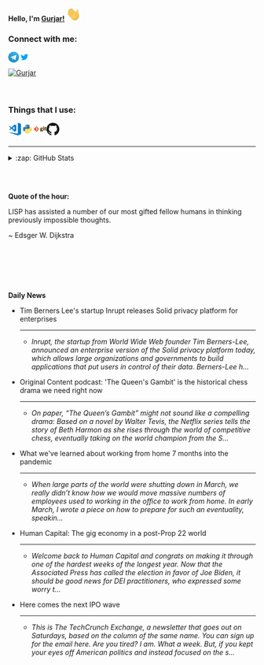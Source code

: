 #### Hello, I'm [Gurjar!](https://GurjarKing.github.io) <img src="https://raw.githubusercontent.com/ABSphreak/ABSphreak/master/gifs/Hi.gif" width="30px"></h2>


### Connect with me:

[<img align="left" alt="Gurjar | Telegram" width="22px" src="https://raw.githubusercontent.com/github/explore/80688e429a7d4ef2fca1e82350fe8e3517d3494d/topics/telegram/telegram.png" />][Telegram]
[<img align="left" alt="Gurjar | Twitter" width="22px" src="https://raw.githubusercontent.com/github/explore/80688e429a7d4ef2fca1e82350fe8e3517d3494d/topics/twitter/twitter.png" />][Twitter]
<br >
<br >
<a href="https://github.com/GurjarKing"><img src="https://komarev.com/ghpvc/?username=GurjarKing" alt="Gurjar" /></a> <br />
<br />
<br />
<!-- <br >

![](https://visitor-badge.glitch.me/badge?page_id=GurjarKing)

<br /> -->

### Things that I use:

[<img align="left" alt="Visual Studio Code" width="26px" src="https://raw.githubusercontent.com/github/explore/80688e429a7d4ef2fca1e82350fe8e3517d3494d/topics/visual-studio-code/visual-studio-code.png" />][VSCode]
[<img align="left" alt="Python" width="26px" src="https://raw.githubusercontent.com/github/explore/80688e429a7d4ef2fca1e82350fe8e3517d3494d/topics/python/python.png" />][Python]
[<img align="left" alt="Git" width="26px" src="https://raw.githubusercontent.com/github/explore/80688e429a7d4ef2fca1e82350fe8e3517d3494d/topics/git/git.png" />][Git]
[<img align="left" alt="GitHub" width="26px" src="https://raw.githubusercontent.com/github/explore/78df643247d429f6cc873026c0622819ad797942/topics/github/github.png" />][Github]

<br />
<br />

---
<details>
  <summary>:zap: GitHub Stats</summary>

<img align="left" alt="Gurjar's Github Stats" src="https://github-readme-stats.vercel.app/api?username=GurjarKing&show_icons=true&hide_border=true&count_private=true&include_all_commit=true&theme=algolia" />

</details>

<!-- ### 🔔 My latest tweet
<a href="https://twitter.com/Gurjar_King43" target="_blank">
	<img src="https://github.com/GurjarKing/GurjarKing/raw/master/tweet.png" width="70%" align="center" alt="Click to view on Twitter" title="My latest tweet, as an image"/>
</a> -->
<br>

<pre>

</pre>

**Quote of the hour:**

LISP has assisted a number of our most gifted fellow humans in thinking previously impossible thoughts.

~ Edsger W. Dijkstra
<pre>

</pre>
<br>
<pre>


</pre>
<strong>Daily News</strong>
  
  - Tim Berners Lee's startup Inrupt releases Solid privacy platform for enterprises
     <hr/>
     
      - *Inrupt, the startup from World Wide Web founder Tim Berners-Lee, announced an enterprise version of the Solid privacy platform today, which allows large organizations and governments to build applications that put users in control of their data. Berners-Lee h…*
     
  - Original Content podcast: 'The Queen's Gambit' is the historical chess drama we need right now
      <hr/>
      
      - *On paper, “The Queen’s Gambit” might not sound like a compelling drama: Based on a novel by Walter Tevis, the Netflix series tells the story of Beth Harmon as she rises through the world of competitive chess, eventually taking on the world champion from the S…*
      
  - What we've learned about working from home 7 months into the pandemic
      <hr/>
      
      - *When large parts of the world were shutting down in March, we really didn’t know how we would move massive numbers of employees used to working in the office to work from home. In early March, I wrote a piece on how to prepare for such an eventuality, speakin…*
      
  - Human Capital: The gig economy in a post-Prop 22 world
      <hr/>
      
      - *Welcome back to Human Capital and congrats on making it through one of the hardest weeks of the longest year. Now that the Associated Press has called the election in favor of Joe Biden, it should be good news for DEI practitioners, who expressed some worry t…*
       
  - Here comes the next IPO wave
      <hr/>
       
       - *This is The TechCrunch Exchange, a newsletter that goes out on Saturdays, based on the column of the same name. You can sign up for the email here. Are you tired? I am. What a week. But, if you kept your eyes off American politics and instead focused on the s…*
      

<br />

[VSCode]: https://code.visualstudio.com/
[Python]: https://www.python.org/
[Git]: https://git-scm.com/
[Github]: https://github.com/
[Telegram]: https://t.me/Gurjar_King/
[Twitter]: https://twitter.com/Gurjar_King43/
